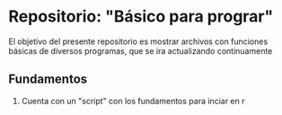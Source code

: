# Repositorio: "Básico para prograr"

El objetivo del presente repositorio es mostrar archivos con funciones básicas de diversos programas, que se ira actualizando continuamente

## Fundamentos

1. Cuenta con un "script" con los fundamentos para inciar en r
